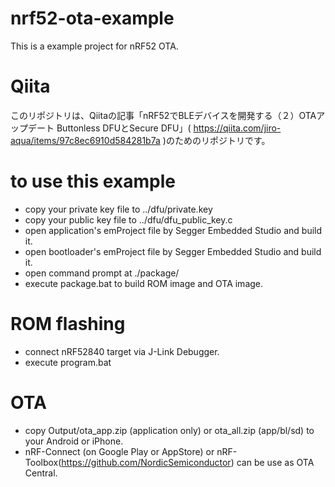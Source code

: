 # nrf52-ota-example
This is a example project for nRF52 OTA.

# Qiita
このリポジトリは、Qiitaの記事「nRF52でBLEデバイスを開発する（２）OTAアップデート Buttonless DFUとSecure DFU」( https://qiita.com/jiro-aqua/items/97c8ec6910d584281b7a )のためのリポジトリです。

# to use this example

- copy your private key file to ../dfu/private.key
- copy your public key file to ../dfu/dfu_public_key.c
- open application's emProject file by Segger Embedded Studio and build it.
- open bootloader's emProject file by Segger Embedded Studio and build it.
- open command prompt at ./package/
- execute package.bat to build ROM image and OTA image.

# ROM flashing

- connect nRF52840 target via J-Link Debugger.
- execute program.bat

# OTA

- copy Output/ota_app.zip (application only) or ota_all.zip (app/bl/sd) to your Android or iPhone.
- nRF-Connect (on Google Play or AppStore) or nRF-Toolbox(https://github.com/NordicSemiconductor) can be use as OTA Central.



